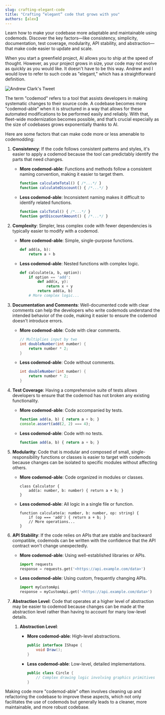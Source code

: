 ```yaml
---
slug: crafting-elegant-code
title: "Crafting “elegant” code that grows with you"
authors: [alex]
---
```


<head>
  <meta content="Crafting “elegant” code that grows with you" property="og:title"/>
  <meta content="Learn how to make your codebase more adaptable and maintainable using codemods. Discover the key factors—like consistency, simplicity, documentation, test coverage, modularity, API stability, and abstraction—that make code easier to update and scale." property="og:description"/>
  <meta name='og:image' content='https://codemodcom.mintlify.app/api/og?division=Blog&title=Crafting%20%E2%80%9Celegant%E2%80%9D%20code%20that%20grows%20with%20you&logoLight=https%3A%2F%2Fmintlify.s3-us-west-1.amazonaws.com%2Fcodemodcom%2Flogo%2Fcodemod-logo-light.svg&logoDark=https%3A%2F%2Fmintlify.s3-us-west-1.amazonaws.com%2Fcodemodcom%2Flogo%2Fcodemod-logo-dark.svg&primaryColor=%230B151E&lightColor=%23D6FF62&darkColor=%230B151E'/>

  <meta content="@codemod" name="twitter:site"/>
  <meta content="summary_large_image" name="twitter:card"/>
  <meta content="Crafting “elegant” code that grows with you" name="twitter:title"/>
  <meta content="Learn how to make your codebase more adaptable and maintainable using codemods. Discover the key factors—like consistency, simplicity, documentation, test coverage, modularity, API stability, and abstraction—that make code easier to update and scale." name="twitter:description"/>
  
  <meta name='twitter:image' content='https://codemodcom.mintlify.app/api/og?division=Blog&title=Crafting%20%E2%80%9Celegant%E2%80%9D%20code%20that%20grows%20with%20you&logoLight=https%3A%2F%2Fmintlify.s3-us-west-1.amazonaws.com%2Fcodemodcom%2Flogo%2Fcodemod-logo-light.svg&logoDark=https%3A%2F%2Fmintlify.s3-us-west-1.amazonaws.com%2Fcodemodcom%2Flogo%2Fcodemod-logo-dark.svg&primaryColor=%230B151E&lightColor=%23D6FF62&darkColor=%230B151E'/>
</head>

Learn how to make your codebase more adaptable and maintainable using codemods. Discover the key factors—like consistency, simplicity, documentation, test coverage, modularity, API stability, and abstraction—that make code easier to update and scale.

<!--truncate-->

When you start a greenfield project, AI allows you to ship at the speed of thought. However, as your project grows in size, your code may not evolve as quickly as you would like. It doesn't have to be this way. Andrew and I would love to refer to such code as "elegant," which has a straightforward definition.

![Andrew Clark's Tweet](/img/blog/crafting-elegant-code/andrew-clark-tweet.jpeg)

The term "codemod" refers to a tool that assists developers in making systematic changes to their source code. A codebase becomes more "codemod-able" when it is structured in a way that allows for these automated modifications to be performed easily and reliably. With that, fleet-wide modernization becomes possible, and that’s crucial especially as the size of codebases grows exponentially thanks to AI. 

Here are some factors that can make code more or less amenable to codemodding:

1. **Consistency**: If the code follows consistent patterns and styles, it's easier to apply a codemod because the tool can predictably identify the parts that need changes.
    - **More codemod-able**: Functions and methods follow a consistent naming convention, making it easier to target them.
        
        ```jsx
        function calculateTotal() { /*...*/ }
        function calculateDiscount() { /*...*/ }
        ```
        
    - **Less codemod-able**: Inconsistent naming makes it difficult to identify related functions.
        
        ```jsx
        function calcTotal() { /*...*/ }
        function getDiscountAmount() { /*...*/ }
        ```
        
2. **Complexity**: Simpler, less complex code with fewer dependencies is typically easier to modify with a codemod.
    - **More codemod-able**: Simple, single-purpose functions.
        
        ```python
        def add(a, b):
            return a + b
        
        ```
        
    - **Less codemod-able**: Nested functions with complex logic.
        
        ```python
        def calculate(a, b, option):
            if option == 'add':
                def add(x, y):
                    return x + y
                return add(a, b)
            # More complex logic...
        ```
        
3. **Documentation and Comments**: Well-documented code with clear comments can help the developers who write codemods understand the intended behavior of the code, making it easier to ensure the codemod doesn't introduce errors.
    - **More codemod-able**: Code with clear comments.
        
        ```java
        // Multiplies input by two
        int doubleNumber(int number) {
            return number * 2;
        }
        ```
        
    - **Less codemod-able**: Code without comments.
        
        ```java
        int doubleNumber(int number) {
            return number * 2;
        }
        ```
        
4. **Test Coverage**: Having a comprehensive suite of tests allows developers to ensure that the codemod has not broken any existing functionality.
    - **More codemod-able**: Code accompanied by tests.
        
        ```jsx
        function add(a, b) { return a + b; }
        console.assert(add(2, 2) === 4);
        ```
        
    - **Less codemod-able**: Code with no tests.
        
        ```jsx
        function add(a, b) { return a + b; }
        ```
        
5. **Modularity**: Code that is modular and composed of small, single-responsibility functions or classes is easier to target with codemods because changes can be isolated to specific modules without affecting others.
    - **More codemod-able**: Code organized in modules or classes.
        
        ```tsx
        class Calculator {
            add(a: number, b: number) { return a + b; }
        }
        ```
        
    - **Less codemod-able**: All logic in a single file or function.
        
        ```tsx
        function calculate(a: number, b: number, op: string) {
            if (op === 'add') { return a + b; }
            // More operations...
        }
        ```
        
6. **API Stability**: If the code relies on APIs that are stable and backward compatible, codemods can be written with the confidence that the API contract won't change unexpectedly.
    - **More codemod-able**: Using well-established libraries or APIs.
        
        ```python
        import requests
        response = requests.get('<https://api.example.com/data>')
        
        ```
        
    - **Less codemod-able**: Using custom, frequently changing APIs.
        
        ```python
        import myCustomApi
        response = myCustomApi.get('<https://api.example.com/data>')
        
        ```
        
7. **Abstraction Level**: Code that operates at a higher level of abstraction may be easier to codemod because changes can be made at the abstraction level rather than having to account for many low-level details.
    1. **Abstraction Level**:
        - **More codemod-able**: High-level abstractions.
            
            ```csharp
            public interface IShape {
                void Draw();
            }
            ```
            
        - **Less codemod-able**: Low-level, detailed implementations.
            
            ```csharp
            public class Circle {
                // Complex drawing logic involving graphics primitives
            }
            ```
            

Making code more "codemod-able" often involves cleaning up and refactoring the codebase to improve these aspects, which not only facilitates the use of codemods but generally leads to a cleaner, more maintainable, and more robust codebase.